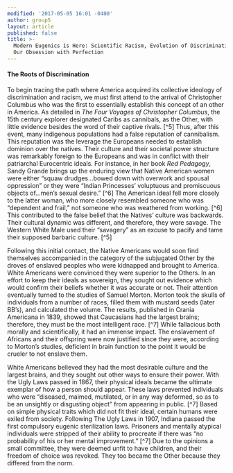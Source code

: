 ```yaml
---
modified: '2017-05-05 16:01 -0400'
author: group5
layout: article
published: false
title: >-
  Modern Eugenics is Here: Scientific Racism, Evolution of Discrimination, and
  Our Obsession with Perfection
---
```




#### The Roots of Discrimination
To begin tracing the path where America acquired its collective ideology of discrimination and racism, we must first attend to the arrival of Christopher Columbus who was the first to essentially establish this concept of an other in America. As detailed in *The Four Voyages of Christopher Columbus*, the 15th century explorer designated Caribs as cannibals, as the Other, with little evidence besides the word of their captive rivals. [^5] Thus, after this event, many indigenous populations had a false reputation of cannibalism. This reputation was the leverage the Europeans needed to establish dominion over the natives. Their culture and their societal power structure was remarkably foreign to the Europeans and was in conflict with their patriarchal Eurocentric ideals. For instance, in her book *Red Pedagogy*, Sandy Grande brings up the enduring view that Native American women were either “squaw drudges…bowed down with overwork and spousal oppression” or they were “Indian Princesses’ voluptuous and promiscuous objects of…men’s sexual desire.” [^6] The American ideal fell more closely to the latter woman, who more closely resembled someone who was “dependent and frail,” not someone who was weathered from working. [^6] This contributed to the false belief that the Natives’ culture was backwards. Their cultural dynamic was different, and therefore, they were savage. The Western White Male used their “savagery” as an excuse to pacify and tame their supposed barbaric culture. [^5]

Following this initial contact, the Native Americans would soon find themselves accompanied in the category of the subjugated Other by the droves of enslaved peoples who were kidnapped and brought to America. White Americans were convinced they were superior to the Others. In an effort to keep their ideals as sovereign, they sought out evidence which would confirm their beliefs whether it was accurate or not. Their attention eventually turned to the studies of Samuel Morton. Morton took the skulls of individuals from a number of races, filled them with mustard seeds (later BB’s), and calculated the volume. The results, published in Crania Americana in 1839, showed that Caucasians had the largest brains; therefore, they must be the most intelligent race. [^7] While fallacious both morally and scientifically, it had an immense impact. The enslavement of Africans and their offspring were now justified since they were, according to Morton’s studies, deficient in brain function to the point it would be crueler to not enslave them.

White Americans believed they had the most desirable culture and the largest brains, and they sought out other ways to ensure their power. With the Ugly Laws passed in 1867, their physical ideals became the ultimate exemplar of how a person should appear. These laws prevented individuals who were “diseased, maimed, mutilated, or in any way deformed, so as to be an unsightly or disgusting object” from appearing in public. [^7] Based on simple physical traits which did not fit their ideal, certain humans were exiled from society. Following The Ugly Laws in 1907, Indiana passed the first compulsory eugenic sterilization laws. Prisoners and mentally atypical individuals were stripped of their ability to procreate if there was “no probability of his or her mental improvement.” [^7] Due to the opinions a small committee, they were deemed unfit to have children, and their freedom of choice was revoked. They too became the Other because they differed from the norm. 
